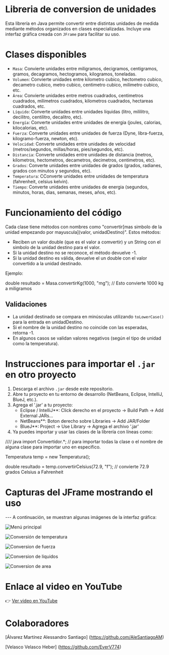 # Libreria de conversion de unidades

Esta librería en Java permite convertir entre distintas unidades de medida mediante métodos organizados en clases especializadas. Incluye una interfaz gráfica creada con `JFrame` para facilitar su uso.

# Clases disponibles

- `Masa`: Convierte unidades entre miligramos, decigramos, centigramos, gramos, decagramos, hectogramos,  kilogramos, toneladas.
- `Volumen`: Convierte unidades entre kilometro cubico, hectometro cubico, decametro cubico, metro cubico, centimetro cubico, milimetro cubico, etc.
- `Área`: Convierte unidades entre metros cuadrados, centimetros cuadrados, milimetros cuadrados, kilometros cuadrados, hectareas cuadrados, etc.
- `Líquido`: Converte unidades entre unidades líquidas (litro, mililitro, decilitro, centilitro, decalitro, etc).
- `Energía`: Converte unidades entre unidades de energia (joules, calorias, kilocalorias, etc).
- `Fuerza`: Converte unidades entre unidades de fuerza (Dyne, libra-fuerza, kilogramo-fuerza, newton, etc).
- `Velocidad`: Converte unidades entre unidades de velocidad (metros/segundos, millas/horas, pies/segundos, etc).
- `Distancia`: Converte unidades entre unidades de distancia (metros, kilometros, hectometros, decametros, decimetros, centimetros, etc).
- `Grados`: Converte unidades entre unidades de grados (grados, radianes, grados con minutos y segundos, etc).
- `Temperatura`: CConverte unidades entre unidades de temperatura (fahrenheit, celsius kelvin).
- `Tiempo`: Converte unidades entre unidades de energia (segundos, minutos, horas, dias, semanas, meses, años, etc).

# Funcionamiento del código

Cada clase tiene métodos con nombres como "convertir[mas simbolo de la unidad empezando por mayuscula](valor, unidadDestino)". Estos métodos:
- Reciben un valor double (que es el valor a comvertir) y un String con el simbolo de la unidad destino para el valor.
- Si la unidad destino no se reconoce, el método devuelve -1.
- Si la unidad destino es válida, devuelve el un double con el valor convertido a la unidad destinado.

Ejemplo:

double resultado = Masa.convertirKg(1000, "mg"); // Esto convierte 1000 kg a miligramos


## Validaciones

- La unidad destinado se compara en minúsculas utilizando `toLowerCase()` para la entrada en unidadDestino.
- Si el nombre de la unidad destino no coincide con las esperadas, retorna -1.
- En algunos casos se validan valores negativos (según el tipo de unidad como la temperatura).

# Instrucciones para importar el `.jar` en otro proyecto

1. Descarga el archivo `.jar` desde este repositorio.
2. Abre tu proyecto en tu entorno de desarrollo (NetBeans, Eclipse, IntelliJ, BlueJ, etc.).
3. Agrega el '.jar' a tu proyecto:
   - Eclipse / IntelliJ**: Click derecho en el proyecto -> Build Path -> Add External JARs...
   - NetBeans**: Boton derecho sobre Libraries -> Add JAR/Folder
   - BlueJ**: Project -> Use Library -> Agrega el archivo '.jar'
4. Ya puedes importar y usar las clases de la librería con líneas como:

//// java
import Convertidor.*; // para importar todas la clase o el nombre de alguna clase para importar uno en especifico.

Temperatura temp = new Temperatura();

double resultado = temp.convertirCelsius(72.9, "f"); // convierte 72.9 grados Celsius a Fahrenheit


# Capturas del JFrame mostrando el uso

--- A continuación, se muestran algunas imágenes de la interfaz gráfica:

![Menú principal](imagenes/jframe_menu.png)

![Conversión de temperatura](imagenes/conversion_temperatura.png)

![Conversion de fuerza](imagenes/conversion_fuerza.png)

![Conversion de liquidos](imagenes/conversion_liquido.png)

![Conversion de area](imagenes/conversion_area.png)

# Enlace al video en YouTube

👉 [Ver video en YouTube](https://www.youtube.com/watch?v=AN5hlwElR_M)

# Colaboradores

[Álvarez Martínez Alessandro Santiago] (https://github.com/AleSantiagoAM)

[Velasco Velasco Heber] (https://github.com/EverV774)
